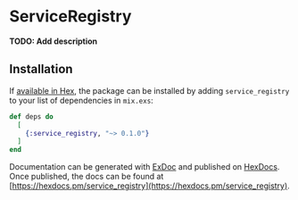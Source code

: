 # ServiceRegistry

**TODO: Add description**

## Installation

If [available in Hex](https://hex.pm/docs/publish), the package can be installed
by adding `service_registry` to your list of dependencies in `mix.exs`:

```elixir
def deps do
  [
    {:service_registry, "~> 0.1.0"}
  ]
end
```

Documentation can be generated with [ExDoc](https://github.com/elixir-lang/ex_doc)
and published on [HexDocs](https://hexdocs.pm). Once published, the docs can
be found at [https://hexdocs.pm/service_registry](https://hexdocs.pm/service_registry).


